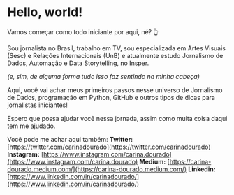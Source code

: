 # Hello, world!

Vamos começar como todo iniciante por aqui, né? 👆

Sou jornalista no Brasil, trabalho em TV, sou especializada em Artes Visuais (Sesc) e Relações Internacionais (UnB) e atualmente estudo Jornalismo de Dados, Automação e Data Storytelling, no Insper.

*(e, sim, de alguma forma tudo isso faz sentindo na minha cabeça)*

Aqui, você vai achar meus primeiros passos nesse universo de Jornalismo de Dados, programação em Python, GitHub e outros tipos de dicas para jornalistas iniciantes!

Espero que possa ajudar você nessa jornada, assim como muita coisa daqui tem me ajudado.

Você pode me achar aqui também:
      **Twitter:** [https://twitter.com/carinadourado](https://twitter.com/carinadourado)
      **Instagram:** [https://www.instagram.com/carina.dourado](https://www.instagram.com/carina.dourado)
      **Medium:** [https://carina-dourado.medium.com/](https://carina-dourado.medium.com/)
      **Linkedin:** [https://www.linkedin.com/in/carinadourado/](https://www.linkedin.com/in/carinadourado/)
